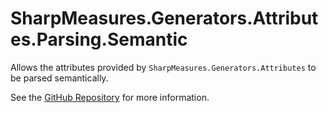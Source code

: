 # SharpMeasures.Generators.Attributes.Parsing.Semantic

Allows the attributes provided by `SharpMeasures.Generators.Attributes` to be parsed semantically.

See the [GitHub Repository](https://github.com/SharpMeasures/sharp-measures-generators) for more information.
